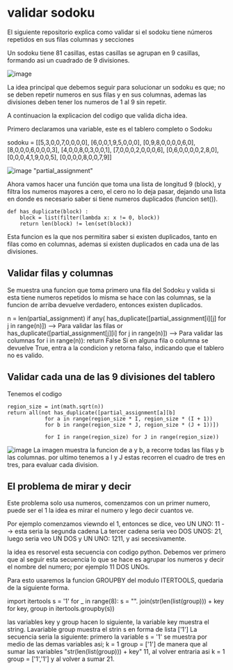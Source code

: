 # validar sodoku
El siguiente repositorio explica como validar si el sodoku tiene números repetidos en sus filas columnas y secciones 

Un sodoku tiene 81 casillas, estas casillas se agrupan en 9 casillas, formando asi un cuadrado de 9 divisiones.

![image](https://user-images.githubusercontent.com/45399791/230791848-18637098-8f32-447d-81e5-d80eacb3ad5e.png)

La idea principal que debemos seguir para solucionar un sodoku es que; no se deben repetir numeros en sus filas y en sus columnas, ademas las divisiones deben tener los numeros de 1 al 9 sin repetir.

A continuacion la explicacion del codigo que valida dicha idea.

Primero declaramos una variable, este es el tablero completo o Sodoku

sodoku = [[5,3,0,0,7,0,0,0,0],
          [6,0,0,1,9,5,0,0,0],
          [0,9,8,0,0,0,0,6,0],
          [8,0,0,0,6,0,0,0,3],
          [4,0,0,8,0,3,0,0,1],
          [7,0,0,0,2,0,0,0,6],
          [0,6,0,0,0,0,2,8,0],
          [0,0,0,4,1,9,0,0,5],
          [0,0,0,0,8,0,0,7,9]]

![image](https://user-images.githubusercontent.com/45399791/230801751-4a7cb154-2f5e-48dd-a0d4-44b7a8f528e0.png)
"partial_assignment"

Ahora vamos hacer una función que toma una lista de longitud 9 (block), y filtra los numeros mayores a cero, el cero no lo deja pasar, dejando una lista en donde es necesario saber si tiene numeros duplicados (funcion set()). 

    def has_duplicate(block) :
        block = list(filter(lambda x: x != 0, block))
        return len(block) != len(set(block))

Esta funcion es la que nos permitira saber si existen duplicados, tanto en filas como en columnas, ademas si existen duplicados en cada una de las divisiones.

## Validar filas y columnas

Se muestra una funcion que toma primero una fila del Sodoku y valida si esta tiene numeros repetidos lo misma se hace con las columnas, se la funcion de arriba devuelve verdadero, entonces existen duplicados.


n = len(partial_assignment)
    if any( has_duplicate([partial_assignment[i][j] for j in range(n)]) --> Para validar las filas
            or has_duplicate([partial_assignment[j][i] for j in range(n)]) --> Para validar las columnas
            for i in range(n)):
        return False
Si en alguna fila o columna se devuelve True, entra a la condicion y retorna falso, indicando que el tablero no es valido.

## Validar cada una de las 9 divisiones del tablero

Tenemos el codigo 

    region_size = int(math.sqrt(n))
    return all(not has_duplicate([partial_assignment[a][b] 
                for a in range(region_size * I, region_size * (I + 1))
                for b in range(region_size * J, region_size * (J + 1))])          
                
                for I in range(region_size) for J in range(region_size))
![image](https://user-images.githubusercontent.com/45399791/230812549-9cca6a24-1da1-4c22-8c05-a4eb906a06db.png)
La imagen muestra la funcion de a y b, a recorre todas las filas y b las columnas.
por ultimo tenemos a I y J estas recorren el cuadro de tres en tres, para evaluar cada division.


## El problema de mirar y decir
Este problema solo usa numeros, comenzamos con un primer numero, puede ser el 1
la idea es mirar el numero y lego decir cuantos ve.

Por ejemplo comenzamos viewndo el 1, entonces se dice, veo UN UNO: 11 --> esta seria la segunda cadena
La tercer cadena seria veo DOS UNOS: 21, luego seria veo UN DOS y UN UNO: 1211, y asi secesivamente. 

la idea es resorvel esta secuencia con codigo python.
Debemos ver primero que al seguir esta secuencia lo que se hace es agrupar los numeros y decir el nombre del numero; por ejemplo 11 DOS UNOs.

Para esto usaremos la funcion GROUPBY del modulo ITERTOOLS, quedaria de la siguiente forma.

import itertools
s = '1'
for _ in range(8):
    s = "". join(str(len(list(group))) + key for key, group in itertools.groupby(s))

las variables key y group hacen lo siguiente, la variable key muestra el string.
Lavariable group muestra el strin s en forma de lista ['1']
La secuencia seria la siguiente: primero la variable s = '1' se muestra por medio de las demas variables asi; k = 1 group = ['1'] de manera que al sumar las variables "str(len(list(group))) + key" 11, al volver entraria asi k = 1 group = ['1','1'] y al volver a sumar 21.
